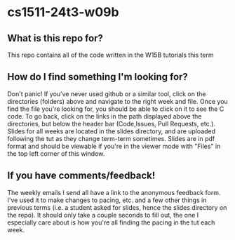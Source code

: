 # cs1511-24t3-w09b
## What is this repo for?
This repo contains all of the code written in the W15B tutorials this term


## How do I find something I'm looking for?
Don't panic! If you've never used github or a similar tool, click on the directories (folders) above and navigate to the right week and file. Once you find the file you're looking for, you should be able to click on it to see the C code.
To go back, click on the links in the path displayed above the directories, but below the header bar (Code,Issues, Pull Requests, etc.).
Slides for all weeks are located in the slides directory, and are uploaded following the tut as they change term-term sometimes.
Slides are in pdf format and should be viewable if you're in the viewer mode with "Files" in the top left corner of this window.

## If you have comments/feedback!
The weekly emails I send all have a link to the anonymous feedback form. I've used it to make changes to pacing, etc. and a few other things in previous terms (i.e. a student asked for slides, hence the slides directory on the repo).
It should only take a couple seconds to fill out, the one I especially care about is how you're all finding the pacing in the tut each week.


